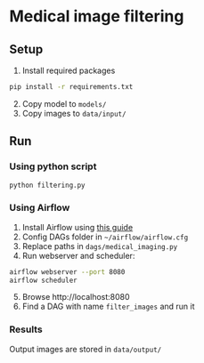# Medical image filtering

## Setup
1. Install required packages
```bash
pip install -r requirements.txt
```
2. Copy model to `models/`
3. Copy images to `data/input/`

## Run

### Using python script
```bash
python filtering.py
```

### Using Airflow
1. Install Airflow using [this guide](http://airflow.apache.org/docs/apache-airflow/stable/start/local.html)
2. Config DAGs folder in `~/airflow/airflow.cfg`
3. Replace paths in `dags/medical_imaging.py`
4. Run webserver and scheduler:
```bash
airflow webserver --port 8080
airflow scheduler
```
5. Browse http://localhost:8080
6. Find a DAG with name `filter_images` and run it

### Results
Output images are stored in `data/output/`